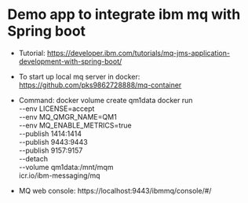 # Demo app to integrate ibm mq with Spring boot

- Tutorial: https://developer.ibm.com/tutorials/mq-jms-application-development-with-spring-boot/

- To start up local mq server in docker:
https://github.com/pks9862728888/mq-container

- Command:
docker volume create qm1data
docker run \
    --env LICENSE=accept \
    --env MQ_QMGR_NAME=QM1 \
    --env MQ_ENABLE_METRICS=true \
    --publish 1414:1414 \
    --publish 9443:9443 \
    --publish 9157:9157 \
    --detach \
    --volume qm1data:/mnt/mqm \
    icr.io/ibm-messaging/mq

- MQ web console: https://localhost:9443/ibmmq/console/#/